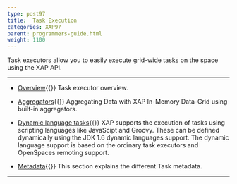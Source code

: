 ```yaml
---
type: post97
title:  Task Execution
categories: XAP97
parent: programmers-guide.html
weight: 1100
---
```



Task executors allow you to easily execute grid-wide tasks on the space using the XAP API.

<hr/>


- [Overview](./task-execution-over-the-space.html){{<wbr>}}
Task executor overview.

- [Aggregators](./aggregators.html){{<wbr>}}
Aggregating Data with XAP In-Memory Data-Grid using built-in aggregators.

- [Dynamic language tasks](./dynamic-language-tasks.html){{<wbr>}}
XAP supports the execution of tasks using scripting languages like JavaScipt and Groovy. These can be defined dynamically using the JDK 1.6 dynamic languages support. The dynamic language support is based on the ordinary task executors and OpenSpaces remoting support.


- [Metadata](./task-metadata.html){{<wbr>}}
This section explains the different Task metadata.
<hr/>
